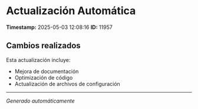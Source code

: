 # Actualización Automática

**Timestamp:** 2025-05-03 12:08:16
**ID:** 11957

## Cambios realizados

Esta actualización incluye:
- Mejora de documentación
- Optimización de código
- Actualización de archivos de configuración

---
*Generado automáticamente*
